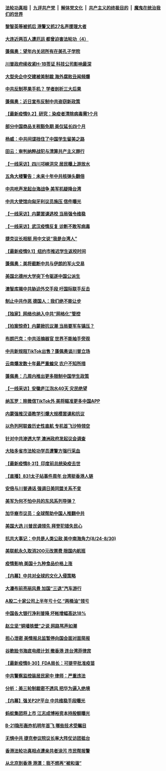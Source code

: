 

####  [法轮功真相](../../../../basic/blob/master/README.md?t=09022231) &nbsp;|&nbsp; [九评共产党](../../../../9ping.md/blob/master/README.md?t=09022231) &nbsp;|&nbsp; [解体党文化](../../../../jtdwh.md/blob/master/README.md?t=09022231)  &nbsp;|&nbsp; [共产主义的终极目的](../../../../gczydzjmd.md/blob/master/README.md?t=09022231) &nbsp;|&nbsp; [魔鬼在统治我们的世界](../../../../mgztzwmdsj.md/blob/master/README.md?t=09022231) 

#### [黎智英等被抓后 港警又抓27名声援理大者](../pages/nf4514/n12374817.md?t=09022231) 

#### [大连近两百人遭厄运 都曾迫害法轮功（4）](../pages/nf4514/n12372772.md?t=09022231) 

#### [蓬佩奥：望年内关闭所有在美孔子学院](../pages/nf4514/n12374234.md?t=09022231) 

#### [川普政府续收紧H-1B签证 科技公司影响最深](../pages/nf4514/n12374609.md?t=09022231) 

#### [大型央企中交建被美制裁 海外腐败丑闻频爆](../pages/nf4514/n12370781.md?t=09022231) 

#### [中共反制苹果手机？ 学者剖析三大后果](../pages/nf4514/n12374341.md?t=09022231) 

#### [蓬佩奥：近日宣布反制中共盗窃新政策](../pages/nf4514/n12374116.md?t=09022231) 

#### [【最新疫情9.2】研究：染疫者清除病毒需1个月](../pages/nf4514/n12373881.md?t=09022231) 

#### [部分中国商品关税豁免期 美仅延长四个月](../pages/nf4514/n12373949.md?t=09022231) 

#### [杨威：中共间谍挡住了中国学生留美之路](../pages/nf4514/n12373984.md?t=09022231) 

#### [田云：审判纳粹战犯与清算共产主义罪行](../pages/nf4514/n12373166.md?t=09022231) 

#### [【一线采访】四川邛崃洪灾 居民曝上游放水](../pages/nf4514/n12373810.md?t=09022231) 

#### [五角大楼警告：未来十年中共核弹头翻倍](../pages/nf4514/n12373741.md?t=09022231) 

#### [中共呛声发起台海战争 美军机疑降台湾](../pages/nf4514/n12373757.md?t=09022231) 

#### [中共大使馆向匈牙利议员施压 信件曝光](../pages/nf4514/n12373278.md?t=09022231) 

#### [【一线采访】内蒙罢课逃校 当局强令维稳](../pages/nf4514/n12373233.md?t=09022231) 

#### [【一线采访】武汉疫情反复 诊断不敢写病毒](../pages/nf4514/n12372669.md?t=09022231) 

#### [捷克议长相挺 用中文说“我是台湾人”](../pages/nf4514/n12372934.md?t=09022231) 

#### [【最新疫情9.1】纽约市推迟学生返校时间](../pages/nf4514/n12371561.md?t=09022231) 

#### [蓬佩奥：美将截断中共与伊朗的军火交易](../pages/nf4514/n12372436.md?t=09022231) 

#### [美国北德州大学突下令驱逐中国公派生](../pages/nf4514/n12371864.md?t=09022231) 

#### [澳智库揭中共胁迫外交手段 吁国际联手反击](../pages/nf4514/n12371808.md?t=09022231) 

#### [制止中共作恶 德国人：我们绝不能让步](../pages/nf4514/n12369984.md?t=09022231) 

#### [【独家】网络也纳入中共“网格化”管控](../pages/nf4514/n12371336.md?t=09022231) 

#### [【拍案惊奇】内蒙掀抗议潮 当局要军车镇压？](../pages/nf4514/n12371658.md?t=09022231) 

#### [布朗巴克：中共活摘器官 世界不能袖手旁观](../pages/nf4514/n12371290.md?t=09022231) 

#### [中共新规阻TikTok出售？蓬佩奥谈川普立场](../pages/nf4514/n12371094.md?t=09022231) 

#### [云南爆发数十年最严重蝗灾 农户不知所措](../pages/nf4514/n12371079.md?t=09022231) 

#### [蓬佩奥：几周内推出更多限制中国学生政策](../pages/nf4514/n12371057.md?t=09022231) 

#### [【一线采访】安徽庐江泡水40天 灾民绝望](../pages/nf4514/n12371062.md?t=09022231) 

#### [纳瓦罗：除微信TikTok外 美将瞄准更多中国APP](../pages/nf4514/n12370933.md?t=09022231) 

#### [内蒙强推汉语教学引爆大规模罢课和抗议](../pages/nf4514/n12370380.md?t=09022231) 

#### [以色列阿联酋历史性直航 专机首飞沙特领空](../pages/nf4514/n12370582.md?t=09022231) 

#### [针对中共渗透大学 澳洲政府发起议会调查](../pages/nf4514/n12369950.md?t=09022231) 

#### [大陆多省市法轮功学员遭警方强行采血](../pages/nf4514/n12368719.md?t=09022231) 

#### [【最新疫情8·31】印度前总统染疫去世](../pages/nf4514/n12366241.md?t=09022231) 

#### [【直播】831太子站事件周年 台湾挺香港人链](../pages/nf4514/n12369753.md?t=09022231) 

#### [安倍与川普通话 强调日美同盟关系不变](../pages/nf4514/n12369743.md?t=09022231) 

#### [美军为何不怕中共的东风系列导弹？](../pages/nf4514/n12369605.md?t=09022231) 

#### [加华裔市议员：全球帮助中国人推翻中共](../pages/nf4514/n12369045.md?t=09022231) 

#### [美国大选 川普民调领先 拜登犯错失民心](../pages/nf4514/n12368732.md?t=09022231) 

#### [抗共大事记：中共是人类公敌 美中南海角力(8/24-8/30)](../pages/nf4514/n12368418.md?t=09022231) 

#### [美联航永久取消200元改票费 限国内航班](../pages/nf4514/n12368368.md?t=09022231) 

#### [疫情影响 美国十九种食品价格上涨](../pages/nf4514/n12352686.md?t=09022231) 

#### [【内幕】中共对全球的文化入侵策略](../pages/nf4514/n12367326.md?t=09022231) 

#### [大瀑布前亮丽风景 加国“三退”汽车游行](../pages/nf4514/n12368240.md?t=09022231) 

#### [A股二十家公司上半年亏十亿 “两桶油”领亏](../pages/nf4514/n12368443.md?t=09022231) 

#### [中国各大银行净利普降 坏帐增幅高达18%](../pages/nf4514/n12368439.md?t=09022231) 

#### [赵立坚“铜墙铁壁”之说  网路骂声如潮](../pages/nf4514/n12368211.md?t=09022231) 

#### [担心泄密 美情报总监暂停向国会面对面简报](../pages/nf4514/n12368207.md?t=09022231) 

#### [谷歌脸书海底电缆计划 撤香港 连台湾菲律宾](../pages/nf4514/n12368030.md?t=09022231) 

#### [【最新疫情8·30】FDA局长：可提早批准疫苗](../pages/nf4514/n12365210.md?t=09022231) 

#### [中共警察监控装居民家中 律师：严重违法](../pages/nf4514/n12366715.md?t=09022231) 

#### [分析：美三轮制裁密不透风 把华为逼入绝境](../pages/nf4514/n12359153.md?t=09022231) 

#### [【内幕】强关P2P平台 中共维稳手段曝光](../pages/nf4514/n12362241.md?t=09022231) 

#### [蚂蚁集团将上市 江志成博裕资本持股额曝光](../pages/nf4514/n12367320.md?t=09022231) 

#### [B-21隐形轰炸机明年首飞 哪些技术受瞩目](../pages/nf4514/n12362953.md?t=09022231) 

#### [无惧中共 捷克参议院议长率大阵仗访团抵台](../pages/nf4514/n12367264.md?t=09022231) 

#### [香港法轮功真相点遭亲共者涂污 市民帮报警](../pages/nf4514/n12366747.md?t=09022231) 

#### [从北京到香港 港漂：我不想再“被和谐”](../pages/nf4514/n12366706.md?t=09022231) 

